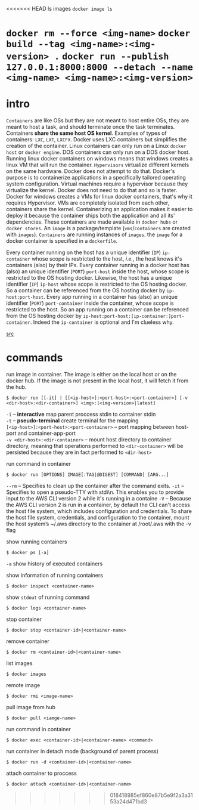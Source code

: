 <<<<<<< HEAD
ls images
`docker image ls`

``docker rm --force <img-name>``
``docker build --tag <img-name>:<img-version> .``
``docker run --publish 127.0.0.1:8000:8000 --detach --name <img-name> <img-name>:<img-version>``
=======
# intro

`Containers` are like OSs but they are not meant to host entire OSs, they are meant to host a task, and should terminate once the task terminates. Containers **share the same host OS kernel**. Examples of types of containers: `LXC`, `LXT`, `LXCFX`. Docker uses LXC containers but simplifies the creation of the container. Linux containers can only run on a Linux `docker host` or `docker engine`. DOS containers can only run on a DOS docker host.
Running linux docker containers on windows means that windows creates a linux VM that will run the container. `Hypervisors` virtualize different kernels on the same hardware. Docker does not attempt to do that. Docker's purpose is to containerize applications in a specifically tailored operating system configuration. Virtual machines require a hypervisor because they virtualize the kernel. Docker does not need to do that and so is faster. Docker for windows creates a VMs for linux docker containers, that's why it requires Hypervisor. VMs are completely isolated from each other, containers share the kernel. Containerizing an application makes it easier to deploy it because the container ships both the application and all its' dependencies. These containers are made available in `docker hubs` or `docker stores`. An `image` is a package/template (`vms`/`containers` are created with `images`). `Containers` are running instances of `images`. the `image` for a docker container is specified in a `dockerfile`.

Every container running on the host has a unique identifier (`IP`) `ip-container` whose scope is restricted to the host, *i.e.*, the host knows it's containers (also) by their IPs. Every container running in a docker host has (also) an unique identifier (`PORT`) `port-host` inside the host, whose scope is restricted to the OS hosting docker. Likewise, the host has a unique identifier (`IP`) `ip-host` whose scope is restricted to the OS hosting docker. So a container can be referenced from the OS hosting docker by `ip-host:port-host`. Every app running in a container has (also) an unique identifier (`PORT`) `port-container` inside the container, whose scope is restricted to the host. So an app running on a container can be referenced from the OS hosting docker by `ip-host:port-host:[ip-container:]port-container`. Indeed the `ip-container` is optional and I'm clueless why.

[src](https://www.youtube.com/watch?v=fqMOX6JJhGo)

# commands

run image in container. The image is either on the local host or on the docker hub. If the image is not present in the local host, it will fetch it from the hub.

    $ docker run [[-it] | [[<ip-host>]:<port-host>:<port-container>] [-v <dir-host>:<dir-container>] <img>:[<img-version>|latest]

`-i` – **interactive** map parent proccess stdin to container stdin  
`-t` – **pseudo-terminal** create terminal for the mapping  
`[<ip-host>]:<port-host>:<port-container>` – port mapping between host-port and container-app-port  
`-v <dir-host>:<dir-container>` – mount host directory to container directory, meaning that operations performed to `<dir-container>` will be persisted because they are in fact performed to `<dir-host>`  

run command in container

    $ docker run [OPTIONS] IMAGE[:TAG|@DIGEST] [COMMAND] [ARG...]

`--rm` – Specifies to clean up the container after the command exits.
`-it` – Specifies to open a pseudo-TTY with stdi\n. This enables you to provide input to the AWS CLI version 2 while it's running in a containe
`-V` – Because the AWS CLI version 2 is run in a container, by default the CLI can't access the host file system, which includes configuration and credentials. To share the host file system, credentials, and configuration to the container, mount the host system’s ~/.aws directory to the container at /root/.aws with the -v flag

show running containers

    $ docker ps [-a]

`-a` show history of executed containers

show information of running containers

    $ docker inspect <container-name>

show `stdout` of running command

    $ docker logs <container-name>

stop container

    $ docker stop <container-id>|<container-name>

remove container

    $ docker rm <container-id>|<container-name>

list images

    $ docker images

remote image

    $ docker rmi <image-name>

pull image from hub

    $ docker pull <iamge-name>

run command in container

    $ docker exec <container-id>|<container-name> <command>

run container in detach mode (background of parent process)

    $ docker run -d <container-id>|<container-name>

attach container to proccess

    $ docker attach <container-id>|<container-name>
>>>>>>> 018418985ef860e87b5e9f2a3a3153a24d471bd3
